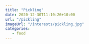 ```yaml
---
title: "Pickling"
date: 2020-12-30T11:10:26+10:00
url: "/pickling"
imageUrl: "/interests/pickling.jpg"
categories:
   - food
---
```

